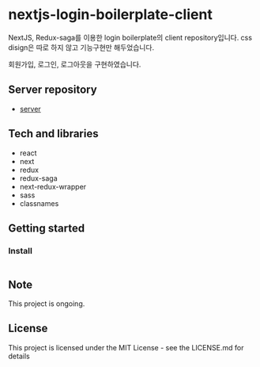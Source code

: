 # nextjs-login-boilerplate-client

NextJS, Redux-saga를 이용한 login boilerplate의 client repository입니다. css disign은 따로 하지 않고 기능구현만 해두었습니다.

회원가입, 로그인, 로그아웃을 구현하였습니다.

## Server repository

- [server](https://github.com/morethanmin/nextjs-login-boilerplate-server)

## Tech and libraries

- react
- next
- redux
- redux-saga
- next-redux-wrapper
- sass
- classnames

## Getting started

### Install

```bash
```

## Note

This project is ongoing.

## License

This project is licensed under the MIT License - see the LICENSE.md for details
